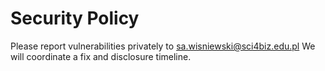 # Security Policy

Please report vulnerabilities privately to sa.wisniewski@sci4biz.edu.pl
We will coordinate a fix and disclosure timeline.
